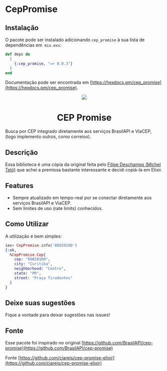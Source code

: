 # CepPromise

## Instalação

O pacote pode ser instalado adicionando `cep_promise` à sua lista de dependências em` mix.exs`:

```elixir
def deps do
  [
    {:cep_promise, "=> 0.0.3"}
  ]
end
```

Documentação pode ser encontrada em [https://hexdocs.pm/cep_promise](https://hexdocs.pm/cep_promise).

<p align="center">
  <img src="http://piskel-imgstore-b.appspot.com/img/d580e96e-bd8a-11e6-b157-9949cad4d609.gif">
</p>

<h1 align="center">CEP Promise</h1>
Busca por CEP integrado diretamente aos serviços BrasilAPI e ViaCEP, (logo implemento outros, como correios).

## Descrição

Essa biblioteca é uma cópia da original feita pelo [Filipe Deschamps (Michel Teló)](https://github.com/filipedeschamps) que achei a premissa bastante interessante e decidi copiá-la em Elixir.

## Features

 * Sempre atualizado em tempo-real por se conectar diretamente aos serviços BrasilAPI e ViaCEP.
 * Sem limites de uso (rate limits) conhecidos.

## Como Utilizar

A utilização é bem simples:

```elixir
iex> CepPromise.info('80020100') 
{:ok,
  %CepPromise.Cep{
    cep: "80020100",
    city: "Curitiba",
    neighborhood: "Centro",
    state: "PR",
    street: "Praça Tiradentes"
  }
}
```

## Deixe suas sugestões

Fique a vontade para deixar sugestões nas issues!

## Fonte

Esse pacote foi inspirado no original [https://github.com/BrasilAPI/cep-promise](https://github.com/BrasilAPI/cep-promise)

Fonte [https://github.com/ciareis/cep-promise-elixir](https://github.com/ciareis/cep-promise-elixir)
